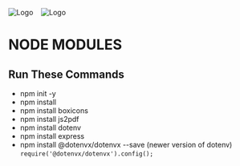 ![Logo](https://img.icons8.com/?size=100&id=54087&format=png&color=000000) &nbsp;&nbsp; ![Logo](https://img.icons8.com/?size=100&id=kg46nzoJrmTR&format=png&color=FFFFFF)
# NODE MODULES

## Run These Commands

- npm init -y
- npm install 
- npm install boxicons
- npm install js2pdf
- npm install dotenv
- npm install express
- npm install @dotenvx/dotenvx --save (newer version of dotenv) ```require('@dotenvx/dotenvx').config();```

